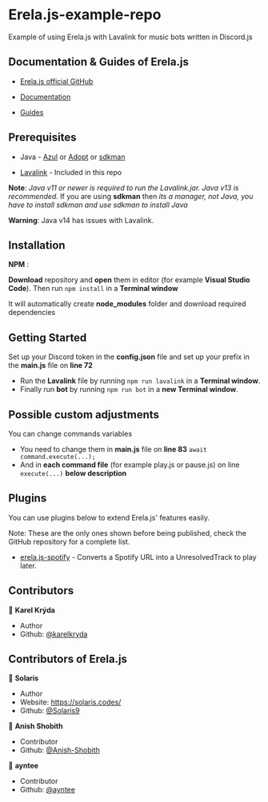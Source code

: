 # Erela.js-example-repo
Example of using Erela.js with Lavalink for music bots written in Discord.js

## Documentation & Guides of Erela.js

- [Erela.js official GitHub](https://github.com/Solaris9/erela.js/ "Erela.js GitHub")

- [Documentation](http://projects.solaris.codes/erelajs/docs/gettingstarted.html "Erela.js Documentation")

- [Guides](http://projects.solaris.codes/erelajs/guides/introduction.html "Erela.js Guides")

## Prerequisites

- Java - [Azul](https://www.azul.com/downloads/zulu-community/?architecture=x86-64-bit&package=jdk "Download Azul OpenJDK") or [Adopt](https://adoptopenjdk.net/ "Download Adopt OpenJDK") or [sdkman](https://sdkman.io/install "Download sdkman")

- [Lavalink](https://ci.fredboat.com/viewLog.html?buildId=lastSuccessful&buildTypeId=Lavalink_Build&tab=artifacts&guest=1 "Download Lavalink") - Included in this repo

**Note**: _Java v11 or newer is required to run the Lavalink.jar. Java v13 is recommended._ If you are using **sdkman** then _its a manager, not Java, you have to install sdkman and use sdkman to install Java_

**Warning**: Java v14 has issues with Lavalink.

## Installation

**NPM** :

**Download** repository and **open** them in editor (for example **Visual Studio Code**). Then run `npm install` in a **Terminal window**

It will automatically create **node_modules** folder and download required dependencies

## Getting Started

Set up your Discord token in the **config.json** file and set up your prefix in the **main.js** file on **line 72**

- Run the **Lavalink** file by running `npm run lavalink` in a **Terminal window**.
- Finally run **bot** by running `npm run bot` in a **new Terminal window**.

## Possible custom adjustments
You can change commands variables
- You need to change them in **main.js** file on **line 83**
```await command.execute(...);```
- And in **each command file** (for example play.js or pause.js) on line `execute(...)` **below description**
## Plugins

You can use plugins below to extend Erela.js' features easily.

Note: These are the only ones shown before being published, check the GitHub repository for a complete list.

- [erela.js-spotify](https://github.com/Solaris9/erela.js-spotify) - Converts a Spotify URL into a UnresolvedTrack to play later.


## Contributors

👤 **Karel Krýda**

- Author
- Github: [@karelkryda](https://github.com/karelkryda)

## Contributors of Erela.js

👤 **Solaris**

- Author
- Website: <https://solaris.codes/>
- Github: [@Solaris9](https://github.com/Solaris9)

👤 **Anish Shobith**

- Contributor
- Github: [@Anish-Shobith](https://github.com/Anish-Shobith)

👤 **ayntee**

- Contributor
- Github: [@ayntee](https://github.com/ayntee)
